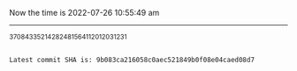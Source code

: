 Now the time is 2022-07-26 10:55:49 am

---

<small>37084335214282481564112012031231</small>

```txt

Latest commit SHA is: 9b083ca216058c0aec521849b0f08e04caed08d7
```
